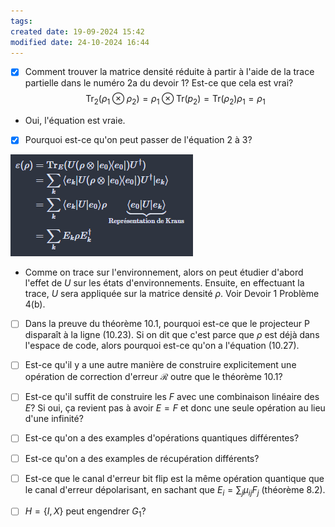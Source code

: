 ```yaml
---
tags: 
created date: 19-09-2024 15:42
modified date: 24-10-2024 16:44
---
```


- [x] Comment trouver la matrice densité réduite à partir à l'aide de la trace partielle dans le numéro 2a du devoir 1? Est-ce que cela est vrai?
$$
\mathrm{Tr}_{2}(\rho_{1} \otimes  \rho_{2}) = \rho_{1} \otimes  \mathrm{Tr}(p_{2}) = \mathrm{Tr}(\rho_{2}) \rho_{1} =\rho_{1}
$$

- Oui, l'équation est vraie.

 - [x] Pourquoi est-ce qu'on peut passer de l'équation 2 à 3?

![|350](Attachements/question-1.png)

- Comme on trace sur l'environnement, alors on peut étudier d'abord l'effet de $U$ sur les états d'environnements. Ensuite, en effectuant la trace, $U$ sera appliquée sur la matrice densité $\rho$. Voir Devoir 1 Problème 4(b).

- [ ] Dans la preuve du théorème 10.1, pourquoi est-ce que le projecteur P disparaît à la ligne (10.23). Si on dit que c'est parce que $\rho$ est déjà dans l'espace de code, alors pourquoi est-ce qu'on a l'équation (10.27).

- [ ] Est-ce qu'il y a une autre manière de construire explicitement une opération de correction d'erreur $\mathcal{R}$ outre que le théorème 10.1?

- [ ] Est-ce qu'il suffit de construire les $F$ avec une combinaison linéaire des $E$? Si oui, ça revient pas à avoir $E=F$ et donc une seule opération au lieu d'une infinité?

- [ ] Est-ce qu'on a des examples d'opérations quantiques différentes?

- [ ] Est-ce qu'on a des examples de récupération différents?

- [ ] Est-ce que le canal d'erreur bit flip est la même opération quantique que le canal d'erreur dépolarisant, en sachant que $E_{i} = \sum_{j} \mu_{ij} F_{j}$ (théorème 8.2). 

- [ ] $H=\{ I,X \}$ peut engendrer $G_{1}$?  

